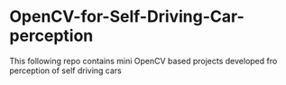 # OpenCV-for-Self-Driving-Car-perception
This following repo contains mini OpenCV based projects developed fro perception of self driving cars

